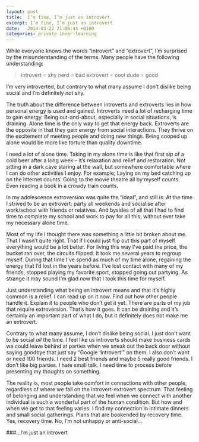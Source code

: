 ```yaml
---
layout: post
title:  I’m fine, I’m just an introvert
excerpt: I’m fine, I’m just an introvert
date:   2014-03-22 21:06:44 +0100
categories: private inner-learning
---
```

While everyone knows the words “introvert” and “extrovert”, I’m surprised by the misunderstanding of the terms. Many people have the following understanding:

> introvert = shy nerd = bad
> extrovert = cool dude = good

I’m very introverted, but contrary to what many assume I don’t dislike being social and I’m definitely not shy.

The truth about the difference between introverts and extroverts lies in how personal energy is used and gained. Introverts need a lot of recharging time to gain energy. Being out-and-about, especially in social situations, is draining. Alone time is the only way to get that energy back. Extroverts are the opposite in that they gain energy from social interactions. They thrive on the excitement of meeting people and doing new things. Being cooped up alone would be more like torture than quality downtime.

I need a lot of alone time. Taking in my alone time is like that first sip of a cold beer after a long week – it’s relaxation and relief and restoration. Not sitting in a dark cave staring at the wall, but somewhere comfortable where I can do other activities I enjoy. For example; Laying on my bed catching up on the internet counts. Going to the movie theatre all by myself counts. Even reading a book in a crowdy train counts.

In my adolescence extroversion was quite the “ideal”, and still is. At the time I strived to be an extrovert: party all weekends and socialise after work/school with friends or relatives. And bysides of all that I had to find time to complete my school and work to pay for all this, without ever take my necessary alone time.

Most of my life I thought there was something a little bit broken about me. That I wasn’t quite right. That if I could just flip out this part of myself everything would be a lot better. For living this way I've paid the price, the bucket ran over, the circuits flipped. It took me several years to regroup myself. During that time I've spend as much of my time alone, regaining the energy that I’d lost in the years before. I've lost contact with many of my friends, stopped playing my favorite sport, stopped going out partying. As strange it may sound I’m glad now that I took this time for myself.

Just understanding what being an introvert means and that it’s highly common is a relief. I can read up on it now. Find out how other people handle it. Explain it to people who don’t get it yet. There are parts of my job that require extroversion. That’s how it goes. It can be draining and it’s certainly an important part of what I do, but it definitely does not make me an extrovert.

Contrary to what many assume, I don’t dislike being social. I just don’t want to be social *all* the time. I feel like us introverts should make business cards we could leave behind at parties when we sneak out the back door without saying goodbye that just say “Google ‘Introvert’” on them. I also don’t want or need 100 friends. I need 2 best friends and maybe 5 really good friends. I don’t like big parties. I hate small talk. I need time to process before presenting my thoughts on something.

The reality is, most people take comfort in connections with other people, regardless of where we fall on the introvert-extrovert spectrum. That feeling of belonging and understanding that we feel when we connect with another individual is such a wonderful part of the human condition. But how and when we get to that feeling varies. I find my connection in intimate dinners and small social gatherings. Plans that are bookended by recovery time. Yes, recovery time. No, I’m not unhappy or anti-social...

###...I’m just an introvert
